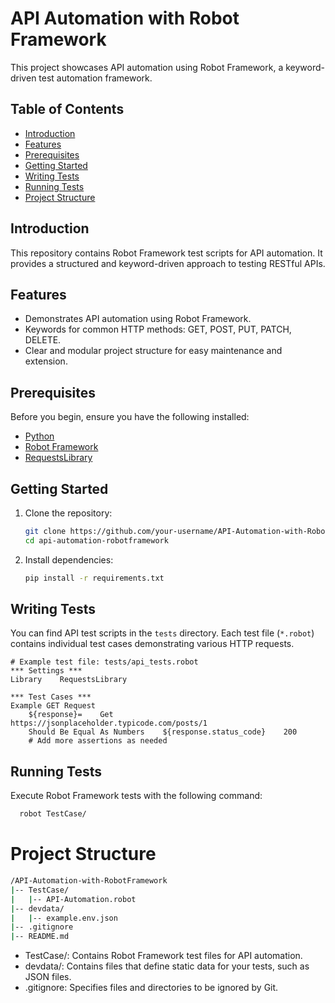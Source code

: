# API Automation with Robot Framework

This project showcases API automation using Robot Framework, a keyword-driven test automation framework.

## Table of Contents
- [Introduction](#introduction)
- [Features](#features)
- [Prerequisites](#prerequisites)
- [Getting Started](#getting-started)
- [Writing Tests](#writing-tests)
- [Running Tests](#running-tests)
- [Project Structure](#project-structure)

## Introduction

This repository contains Robot Framework test scripts for API automation. It provides a structured and keyword-driven approach to testing RESTful APIs.

## Features

- Demonstrates API automation using Robot Framework.
- Keywords for common HTTP methods: GET, POST, PUT, PATCH, DELETE.
- Clear and modular project structure for easy maintenance and extension.

## Prerequisites

Before you begin, ensure you have the following installed:

- [Python](https://www.python.org/downloads/)
- [Robot Framework](https://robotframework.org/)
- [RequestsLibrary](https://github.com/MarketSquare/robotframework-requests)

## Getting Started

1. Clone the repository:

    ```bash
    git clone https://github.com/your-username/API-Automation-with-RobotFramework.git
    cd api-automation-robotframework
    ```

2. Install dependencies:

    ```bash
    pip install -r requirements.txt
    ```

## Writing Tests

You can find API test scripts in the `tests` directory. Each test file (`*.robot`) contains individual test cases demonstrating various HTTP requests.

```robot
# Example test file: tests/api_tests.robot
*** Settings ***
Library    RequestsLibrary

*** Test Cases ***
Example GET Request
    ${response}=    Get    https://jsonplaceholder.typicode.com/posts/1
    Should Be Equal As Numbers    ${response.status_code}    200
    # Add more assertions as needed
```

## Running Tests

Execute Robot Framework tests with the following command:

```bash
  robot TestCase/
```

# Project Structure

```bash
/API-Automation-with-RobotFramework
|-- TestCase/
|   |-- API-Automation.robot
|-- devdata/
|   |-- example.env.json
|-- .gitignore
|-- README.md

```
* TestCase/: Contains Robot Framework test files for API automation.
* devdata/: Contains files that define static data for your tests, such as JSON files.
* .gitignore: Specifies files and directories to be ignored by Git.

